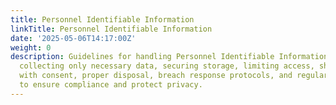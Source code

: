 ```yaml
---
title: Personnel Identifiable Information
linkTitle: Personnel Identifiable Information
date: '2025-05-06T14:17:00Z'
weight: 0
description: Guidelines for handling Personnel Identifiable Information (PII) include
  collecting only necessary data, securing storage, limiting access, sharing only
  with consent, proper disposal, breach response protocols, and regular employee training
  to ensure compliance and protect privacy.
---
```



<!-- Unsupported block type: table_of_contents -->

<!-- Unsupported block type: unsupported -->

